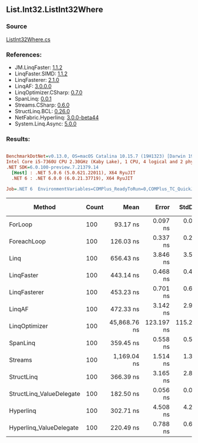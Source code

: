 ﻿## List.Int32.ListInt32Where

### Source
[ListInt32Where.cs](../LinqBenchmarks/List/Int32/ListInt32Where.cs)

### References:
- JM.LinqFaster: [1.1.2](https://www.nuget.org/packages/JM.LinqFaster/1.1.2)
- LinqFaster.SIMD: [1.1.2](https://www.nuget.org/packages/LinqFaster.SIMD/1.0.3)
- LinqFasterer: [2.1.0](https://www.nuget.org/packages/LinqFasterer/2.1.0)
- LinqAF: [3.0.0.0](https://www.nuget.org/packages/LinqAF/3.0.0.0)
- LinqOptimizer.CSharp: [0.7.0](https://www.nuget.org/packages/LinqOptimizer.CSharp/0.7.0)
- SpanLinq: [0.0.1](https://www.nuget.org/packages/SpanLinq/0.0.1)
- Streams.CSharp: [0.6.0](https://www.nuget.org/packages/Streams.CSharp/0.6.0)
- StructLinq.BCL: [0.26.0](https://www.nuget.org/packages/StructLinq/0.26.0)
- NetFabric.Hyperlinq: [3.0.0-beta44](https://www.nuget.org/packages/NetFabric.Hyperlinq/3.0.0-beta44)
- System.Linq.Async: [5.0.0](https://www.nuget.org/packages/System.Linq.Async/5.0.0)

### Results:
``` ini

BenchmarkDotNet=v0.13.0, OS=macOS Catalina 10.15.7 (19H1323) [Darwin 19.6.0]
Intel Core i5-7360U CPU 2.30GHz (Kaby Lake), 1 CPU, 4 logical and 2 physical cores
.NET SDK=6.0.100-preview.7.21379.14
  [Host] : .NET 5.0.6 (5.0.621.22011), X64 RyuJIT
  .NET 6 : .NET 6.0.0 (6.0.21.37719), X64 RyuJIT

Job=.NET 6  EnvironmentVariables=COMPlus_ReadyToRun=0,COMPlus_TC_QuickJitForLoops=1,COMPlus_TieredPGO=1  Runtime=.NET 6.0  

```
|                   Method | Count |         Mean |      Error |     StdDev |          Ratio | RatioSD |   Gen 0 | Gen 1 | Gen 2 | Allocated |
|------------------------- |------ |-------------:|-----------:|-----------:|---------------:|--------:|--------:|------:|------:|----------:|
|                  ForLoop |   100 |     93.17 ns |   0.097 ns |   0.091 ns |       baseline |         |       - |     - |     - |         - |
|              ForeachLoop |   100 |    126.03 ns |   0.337 ns |   0.298 ns |   1.35x slower |   0.00x |       - |     - |     - |         - |
|                     Linq |   100 |    656.43 ns |   3.846 ns |   3.597 ns |   7.05x slower |   0.04x |  0.0343 |     - |     - |      72 B |
|               LinqFaster |   100 |    443.14 ns |   0.468 ns |   0.437 ns |   4.76x slower |   0.01x |  0.3095 |     - |     - |     648 B |
|             LinqFasterer |   100 |    453.23 ns |   0.701 ns |   0.622 ns |   4.86x slower |   0.01x |  0.3328 |     - |     - |     696 B |
|                   LinqAF |   100 |    472.33 ns |   3.142 ns |   2.939 ns |   5.07x slower |   0.03x |       - |     - |     - |         - |
|            LinqOptimizer |   100 | 45,868.76 ns | 123.197 ns | 115.239 ns | 492.32x slower |   1.39x | 13.6719 |     - |     - |  28,650 B |
|                 SpanLinq |   100 |    359.45 ns |   0.558 ns |   0.522 ns |   3.86x slower |   0.01x |       - |     - |     - |         - |
|                  Streams |   100 |  1,169.04 ns |   1.514 ns |   1.342 ns |  12.55x slower |   0.02x |  0.2899 |     - |     - |     608 B |
|               StructLinq |   100 |    366.39 ns |   3.165 ns |   2.806 ns |   3.93x slower |   0.03x |  0.0153 |     - |     - |      32 B |
| StructLinq_ValueDelegate |   100 |    182.50 ns |   0.056 ns |   0.044 ns |   1.96x slower |   0.00x |       - |     - |     - |         - |
|                Hyperlinq |   100 |    302.71 ns |   4.508 ns |   4.217 ns |   3.25x slower |   0.05x |       - |     - |     - |         - |
|  Hyperlinq_ValueDelegate |   100 |    220.49 ns |   0.788 ns |   0.658 ns |   2.37x slower |   0.01x |       - |     - |     - |         - |
